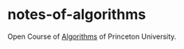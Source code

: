 # notes-of-algorithms
Open Course of [Algorithms](https://class.coursera.org/algs4partI-010) of Princeton University.
